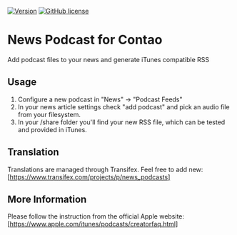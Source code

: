 [![Version](http://img.shields.io/packagist/v/stefansl/news_podcasts.svg?style=flat-square)](http://packagist.com/packages/stefansl/news_podcasts)  [![GitHub license](https://img.shields.io/badge/license-GPL-blue.svg?style=flat-square)](https://raw.githubusercontent.com/stefansl/news_podcasts/master/LICENSE)

# News Podcast for Contao

Add podcast files to your news and generate iTunes compatible RSS

## Usage
1. Configure a new podcast in "News" -> "Podcast Feeds"
2. In your news article settings check "add podcast" and pick an audio file from your filesystem.
3. In your /share folder you'll find your new RSS file, which can be tested and provided in iTunes.

## Translation
Translations are managed through Transifex. Feel free to add new: [https://www.transifex.com/projects/p/news_podcasts]

## More Information
Please follow the instruction from the official Apple website: [https://www.apple.com/itunes/podcasts/creatorfaq.html]
